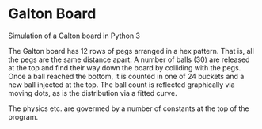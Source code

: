 # Galton Board
Simulation of a Galton board in Python 3

The Galton board has 12 rows of pegs arranged in a hex pattern. That is, all the pegs are the same distance apart.
A number of balls (30) are released at the top and find their way down the board by colliding with the pegs. Once a ball reached the bottom, it is counted in one of 24 buckets and a new ball injected at the top. The ball count is reflected graphically via moving dots, as is the distribution via a fitted curve.

The physics etc. are govermed by a number of constants at the top of the program.

